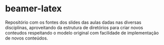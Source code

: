 # beamer-latex
Repositório com os fontes dos slides das aulas dadas nas diversas disciplinas, aproveitando da estrutura de diretórios para criar novos conteudos respeitando o modelo original com facilidade de implementação de novos conteúdos.
